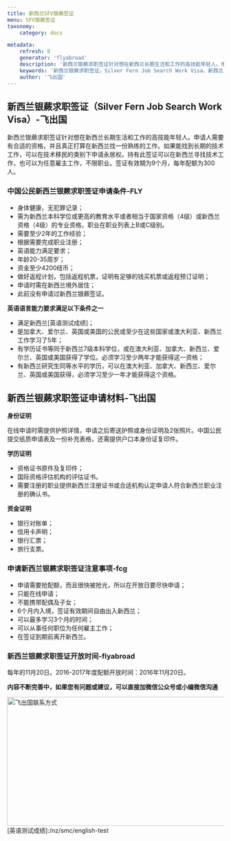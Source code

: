 ```yaml
---
title: 新西兰SFV银蕨签证
menu: SFV银蕨签证
taxonomy:
    category: docs

metadata:
    refresh: 0
    generator: 'flyabroad'
    description: '新西兰银蕨求职签证针对想在新西兰长期生活和工作的高技能年轻人。申请人需要有合适的资格，并且真正打算在新西兰找一份熟练的工作。如果能找到长期的技术工作，可以在技术移民的类别下申请永居权。持有此签证可以在新西兰寻找技术工作，也可以为任意雇主工作，不限职业。签证有效期为9个月，每年配额为300人。'
    keywords: '新西兰银蕨求职签证，Silver Fern Job Search Work Visa，新西兰工作，新西兰旅游，新西兰移民'
    author: '飞出国'
---
```


## 新西兰银蕨求职签证（Silver Fern Job Search Work Visa）-飞出国

新西兰银蕨求职签证针对想在新西兰长期生活和工作的高技能年轻人。申请人需要有合适的资格，并且真正打算在新西兰找一份熟练的工作。如果能找到长期的技术工作，可以在技术移民的类别下申请永居权。持有此签证可以在新西兰寻找技术工作，也可以为任意雇主工作，不限职业。签证有效期为9个月，每年配额为300人。

### 中国公民新西兰银蕨求职签证申请条件-FLY

* 身体健康，无犯罪记录；
* 需为新西兰本科学位或更高的教育水平或者相当于国家资格（4级）或新西兰资格（4级）的专业资格，职业在职业列表上B或C级别。  
* 需要至少2年的工作经验；
* 根据需要完成职业注册；
* 英语能力满足要求；
* 年龄20-35周岁；
* 资金至少4200纽币；
* 做好返程计划，包括返程机票，证明有足够的钱买机票或返程预订证明；
* 申请时需在新西兰境外居住；
* 此前没有申请过新西兰银蕨签证。

**英语语言能力要求满足以下条件之一**

* 满足新西兰[英语测试成绩]；
* 是加拿大、爱尔兰、英国或美国的公民或至少在这些国家或澳大利亚、新西兰工作学习了5年；
* 有学历证书等同于新西兰7级本科学位，或在澳大利亚、加拿大、新西兰、爱尔兰、英国或美国获得了学位。必须学习至少两年才能获得这一资格；
* 有新西兰研究生同等水平的学历，可以在澳大利亚、加拿大、新西兰、爱尔兰、英国或美国获得，必须学习至少一年才能获得这个资格。

## 新西兰银蕨求职签证申请材料-飞出国

**身份证明**

在线申请时需提供护照详情，申请之后寄送护照或身份证明及2张照片。中国公民提交纸质申请表及一份补充表格，还需提供户口本身份证复印件。

**学历证明**

* 资格证书原件及复印件；
* 国际资格评估机构的评估证书。
* 需要注册的职业提供新西兰注册证书或合适机构认定申请人符合新西兰职业注册的确认书。

**资金证明**

* 银行对账单；
* 信用卡声明；
* 银行汇票；
* 旅行支票。

### 申请新西兰银蕨求职签证注意事项-fcg

* 申请需要抢配额，而且很快被抢光，所以在开放日要尽快申请；
* 只能在线申请；
* 不能携带配偶及子女；
* 6个月内入境，签证有效期间自由出入新西兰；
* 可以最多学习3个月的时间；
* 可以从事任何职位为任何雇主工作；
* 在签证到期前离开新西兰。

### 新西兰银蕨求职签证开放时间-flyabroad

每年的11月20日。2016-2017年度配额开放时间：2016年11月20日。

**内容不断完善中，如果您有问题或建议，可以直接加微信公众号或小编微信沟通**

<img src="http://wx1.sinaimg.cn/mw1024/892c310fly1fgkvndf1s9j20p008d0v3.jpg" width = "900" height = "300" alt="飞出国联系方式" align=center />
[英语测试成绩]:/nz/smc/english-test